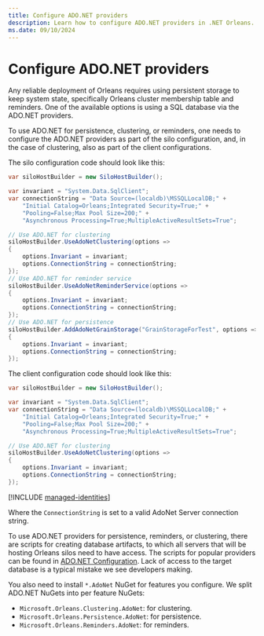 ```yaml
---
title: Configure ADO.NET providers
description: Learn how to configure ADO.NET providers in .NET Orleans.
ms.date: 09/10/2024
---
```


# Configure ADO.NET providers

Any reliable deployment of Orleans requires using persistent storage to keep system state, specifically Orleans cluster membership table and reminders. One of the available options is using a SQL database via the ADO.NET providers.

To use ADO.NET for persistence, clustering, or reminders, one needs to configure the ADO.NET providers as part of the silo configuration, and, in the case of clustering, also as part of the client configurations.

The silo configuration code should look like this:

```csharp
var siloHostBuilder = new SiloHostBuilder();

var invariant = "System.Data.SqlClient";
var connectionString = "Data Source=(localdb)\MSSQLLocalDB;" +
    "Initial Catalog=Orleans;Integrated Security=True;" +
    "Pooling=False;Max Pool Size=200;" +
    "Asynchronous Processing=True;MultipleActiveResultSets=True";

// Use ADO.NET for clustering
siloHostBuilder.UseAdoNetClustering(options =>
{
    options.Invariant = invariant;
    options.ConnectionString = connectionString;
});
// Use ADO.NET for reminder service
siloHostBuilder.UseAdoNetReminderService(options =>
{
    options.Invariant = invariant;
    options.ConnectionString = connectionString;
});
// Use ADO.NET for persistence
siloHostBuilder.AddAdoNetGrainStorage("GrainStorageForTest", options =>
{
    options.Invariant = invariant;
    options.ConnectionString = connectionString;
});
```

The client configuration code should look like this:

```csharp
var siloHostBuilder = new SiloHostBuilder();

var invariant = "System.Data.SqlClient";
var connectionString = "Data Source=(localdb)\MSSQLLocalDB;" +
    "Initial Catalog=Orleans;Integrated Security=True;" +
    "Pooling=False;Max Pool Size=200;" +
    "Asynchronous Processing=True;MultipleActiveResultSets=True";

// Use ADO.NET for clustering
siloHostBuilder.UseAdoNetClustering(options =>
{
    options.Invariant = invariant;
    options.ConnectionString = connectionString;
});
```

[!INCLUDE [managed-identities](../../../includes/managed-identities.md)]

Where the `ConnectionString` is set to a valid AdoNet Server connection string.

To use ADO.NET providers for persistence, reminders, or clustering, there are scripts for creating database artifacts, to which all servers that will be hosting Orleans silos need to have access. The scripts for popular providers can be found in [ADO.NET Configuration](adonet-configuration.md). Lack of access to the target database is a typical mistake we see developers making.

You also need to install `*.AdoNet` NuGet for features you configure. We split ADO.NET NuGets into per feature NuGets:

- `Microsoft.Orleans.Clustering.AdoNet`: for clustering.
- `Microsoft.Orleans.Persistence.AdoNet`: for persistence.
- `Microsoft.Orleans.Reminders.AdoNet`: for reminders.
